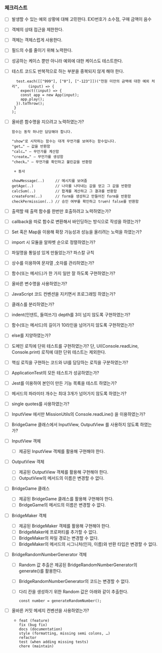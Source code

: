 ### 체크리스트

- [ ] 발생할 수 있는 예외 상황에 대해 고민한다. EX)번호가 소수점, 구매 금액이 음수
- [ ] 객체의 상태 접근을 제한한다.
- [ ] 객체는 객체스럽게 사용한다.
- [ ] 필드의 수를 줄이기 위해 노력한다.
- [ ] 성공하는 케이스 뿐만 아니라 예외에 대한 케이스도 테스트한다.
- [ ] 테스트 코드도 반복적으로 하는 부분을 중복되지 않게 해야 한다.
  ```
    test.each([["999"], ["0"], ["-123"]])("천원 미만의 금액에 대한 예외 처리",    (input) => {
      expect((input) => {
      const app = new App(input);
      app.play();
    }).toThrow();
   }
  );
  ```
- [ ] 올바른 함수명을 지으려고 노력하였는가?

  ```
  함수는 동작 하나만 담당해야 합니다.

  "show"로 시작하는 함수는 대개 무언가를 보여주는 함수입니다.
  "get…" – 값을 반환함
  "calc…" – 무언가를 계산함
  "create…" – 무언가를 생성함
  "check…" – 무언가를 확인하고 불린값을 반환함

   + 동사

  showMessage(..)     // 메시지를 보여줌
  getAge(..)          // 나이를 나타내는 값을 얻고 그 값을 반환함
  calcSum(..)         // 합계를 계산하고 그 결과를 반환함
  createForm(..)      // form을 생성하고 만들어진 form을 반환함
  checkPermission(..) // 승인 여부를 확인하고 true나 false를 반환함
  ```

- [ ] 출력할 때 출력 함수를 한번만 호출하려고 노력하였는가?
- [ ] callback을 따로 함수로 변환해서 바인딩하는 방식으로 작성을 하였는가?
- [ ] Set 혹은 Map을 이용해 확장 가능성과 성능을 올리려는 노력을 하였는가?
- [ ] import 시 모듈을 알파벳 순으로 정렬하였는가?
- [ ] 파일명을 통일성 있게 만들었는가? 파스칼 규칙
- [ ] 상수를 이용하여 문자열 ,숫자를 관리하였는가?
- [ ] 함수(또는 메서드)가 한 가지 일만 잘 하도록 구현하였는가?
- [ ] 올바른 변수명을 사용하였는가?
- [ ] JavaScript 코드 컨벤션을 지키면서 프로그래밍 하였는가?
- [ ] 클래스를 분리하였는가?
- [ ] indent(인덴트, 들여쓰기) depth를 3이 넘지 않도록 구현하였는가?
- [ ] 함수(또는 메서드)의 길이가 10라인을 넘어가지 않도록 구현하였는가?
- [ ] else를 지양하였는가?
- [ ] 도메인 로직에 단위 테스트를 구현하였는가? 단, UI(Console.readLine, Console.print) 로직에 대한 단위 테스트는 제외한다.
- [ ] 핵심 로직을 구현하는 코드와 UI를 담당하는 로직을 구분하였는가?
- [ ] ApplicationTest의 모든 테스트가 성공하였는가?
- [ ] Jest를 이용하여 본인이 만든 기능 목록을 테스트 하였는가?
- [ ] 메서드의 파라미터 개수는 최대 3개가 넘어가지 않도록 하였는가?
- [ ] single quotes를 사용하였는가?
- [ ] InputView 에서만 MissionUtils의 Console.readLine() 을 이용하였는가?
- [ ] BridgeGame 클래스에서 InputView, OutputView 를 사용하지 않도록 하였는가?
- [ ] InputView 객체
  - [ ] 제공된 InputView 객체를 활용해 구현해야 한다.
- [ ] OutputView 객체

  - [ ] 제공된 OutputView 객체를 활용해 구현해야 한다.
  - [ ] OutputView의 메서드의 이름은 변경할 수 없다.

- [ ] BridgeGame 클래스

  - [ ] 제공된 BridgeGame 클래스를 활용해 구현해야 한다.
  - [ ] BridgeGame의 메서드의 이름은 변경할 수 없다.

- [ ] BridgeMaker 객체

  - [ ] 제공된 BridgeMaker 객체를 활용해 구현해야 한다.
  - [ ] BridgeMaker에 프로퍼티를 추가할 수 없다.
  - [ ] BridgeMaker의 파일 경로는 변경할 수 없다.
  - [ ] BridgeMaker의 메서드의 시그니처(인자, 이름)와 반환 타입은 변경할 수 없다.

- [ ] BridgeRandomNumberGenerator 객체

  - [ ] Random 값 추출은 제공된 BridgeRandomNumberGenerator의 generate()를 활용한다.
  - [ ] BridgeRandomNumberGenerator의 코드는 변경할 수 없다.
  - [ ] 다리 칸을 생성하기 위한 Random 값은 아래와 같이 추출한다.

    ```
    const number = generateRandomNumber();
    ```

- [ ] 올바른 커밋 메세지 컨벤션을 사용하였는가?
  - ```
    feat (feature)
    fix (bug fix)
    docs (documentation)
    style (formatting, missing semi colons, …)
    refactor
    test (when adding missing tests)
    chore (maintain)
    ```
